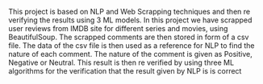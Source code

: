 This project is based on NLP and Web Scrapping techniques and then re verifying the results using 3 ML models. In this project we have scrapped user reviews from IMDB site for different series and movies, using BeautifulSoup.
The scrapped comments are then stored in form of a csv file. The data of the csv file is then used as a reference for NLP to find the nature of each comment. 
The nature of the comment is given as Positive, Negative or Neutral.
This result is then re verified by using three ML algorithms for the verification that the result given by NLP is is correct
